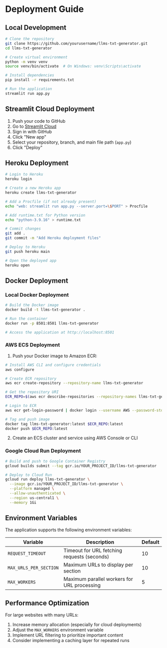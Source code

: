# Deployment Guide

## Local Development

```bash
# Clone the repository
git clone https://github.com/yourusername/llms-txt-generator.git
cd llms-txt-generator

# Create virtual environment
python -m venv venv
source venv/bin/activate  # On Windows: venv\Scripts\activate

# Install dependencies
pip install -r requirements.txt

# Run the application
streamlit run app.py
```

## Streamlit Cloud Deployment

1. Push your code to GitHub
2. Go to [Streamlit Cloud](https://streamlit.io/cloud)
3. Sign in with GitHub
4. Click "New app"
5. Select your repository, branch, and main file path (`app.py`)
6. Click "Deploy"

## Heroku Deployment

```bash
# Login to Heroku
heroku login

# Create a new Heroku app
heroku create llms-txt-generator

# Add a Procfile (if not already present)
echo "web: streamlit run app.py --server.port=\$PORT" > Procfile

# Add runtime.txt for Python version
echo "python-3.9.16" > runtime.txt

# Commit changes
git add .
git commit -m "Add Heroku deployment files"

# Deploy to Heroku
git push heroku main

# Open the deployed app
heroku open
```

## Docker Deployment

### Local Docker Deployment

```bash
# Build the Docker image
docker build -t llms-txt-generator .

# Run the container
docker run -p 8501:8501 llms-txt-generator

# Access the application at http://localhost:8501
```

### AWS ECS Deployment

1. Push your Docker image to Amazon ECR:

```bash
# Install AWS CLI and configure credentials
aws configure

# Create ECR repository
aws ecr create-repository --repository-name llms-txt-generator

# Get the repository URI
ECR_REPO=$(aws ecr describe-repositories --repository-names llms-txt-generator --query 'repositories[0].repositoryUri' --output text)

# Login to ECR
aws ecr get-login-password | docker login --username AWS --password-stdin $ECR_REPO

# Tag and push image
docker tag llms-txt-generator:latest $ECR_REPO:latest
docker push $ECR_REPO:latest
```

2. Create an ECS cluster and service using AWS Console or CLI

### Google Cloud Run Deployment

```bash
# Build and push to Google Container Registry
gcloud builds submit --tag gcr.io/YOUR_PROJECT_ID/llms-txt-generator

# Deploy to Cloud Run
gcloud run deploy llms-txt-generator \
  --image gcr.io/YOUR_PROJECT_ID/llms-txt-generator \
  --platform managed \
  --allow-unauthenticated \
  --region us-central1 \
  --memory 1Gi
```

## Environment Variables

The application supports the following environment variables:

| Variable | Description | Default |
|----------|-------------|---------|
| `REQUEST_TIMEOUT` | Timeout for URL fetching requests (seconds) | 10 |
| `MAX_URLS_PER_SECTION` | Maximum URLs to display per section | 10 |
| `MAX_WORKERS` | Maximum parallel workers for URL processing | 5 |

## Performance Optimization

For large websites with many URLs:

1. Increase memory allocation (especially for cloud deployments)
2. Adjust the `MAX_WORKERS` environment variable
3. Implement URL filtering to prioritize important content
4. Consider implementing a caching layer for repeated runs
